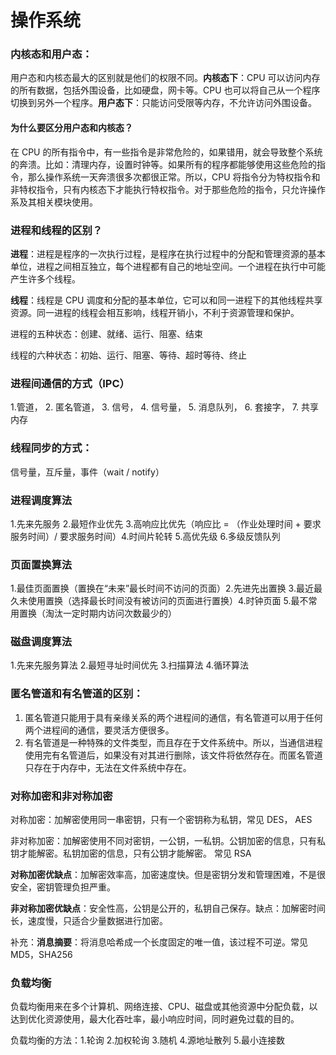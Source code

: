 # 操作系统

### 内核态和用户态：

用户态和内核态最大的区别就是他们的权限不同。**内核态下**：CPU 可以访问内存的所有数据，包括外围设备，比如硬盘，网卡等。CPU 也可以将自己从一个程序切换到另外一个程序。**用户态下**：只能访问受限等内存，不允许访问外围设备。

#### 为什么要区分用户态和内核态？

在 CPU 的所有指令中，有一些指令是非常危险的，如果错用，就会导致整个系统的奔溃。比如：清理内存，设置时钟等。如果所有的程序都能够使用这些危险的指令，那么操作系统一天奔溃很多次都很正常。所以，CPU 将指令分为特权指令和非特权指令，只有内核态下才能执行特权指令。对于那些危险的指令，只允许操作系及其相关模块使用。



### 进程和线程的区别？

**进程**：进程是程序的一次执行过程，是程序在执行过程中的分配和管理资源的基本单位，进程之间相互独立，每个进程都有自己的地址空间。一个进程在执行中可能产生许多个线程。

**线程**：线程是 CPU 调度和分配的基本单位，它可以和同一进程下的其他线程共享资源。同一进程的线程会相互影响，线程开销小，不利于资源管理和保护。

进程的五种状态：创建、就绪、运行、阻塞、结束

线程的六种状态：初始、运行、阻塞、等待、超时等待、终止



### 进程间通信的方式（IPC）

1.管道， 2. 匿名管道， 3. 信号， 4. 信号量， 5. 消息队列， 6. 套接字， 7. 共享内存



### 线程同步的方式：

信号量，互斥量，事件（wait / notify）



### 进程调度算法

1.先来先服务 2.最短作业优先 3.高响应比优先（响应比 = （作业处理时间 + 要求服务时间）/ 要求服务时间）4.时间片轮转 5.高优先级 6.多级反馈队列

### 页面置换算法

1.最佳页面置换（置换在“未来”最长时间不访问的页面）2.先进先出置换 3.最近最久未使用置换（选择最长时间没有被访问的页面进行置换）4.时钟页面 5.最不常用置换（淘汰一定时期内访问次数最少的）

### 磁盘调度算法

1.先来先服务算法 2.最短寻址时间优先 3.扫描算法 4.循环算法



### 匿名管道和有名管道的区别：

1. 匿名管道只能用于具有亲缘关系的两个进程间的通信，有名管道可以用于任何两个进程间的通信，要灵活方便很多。
2. 有名管道是一种特殊的文件类型，而且存在于文件系统中。所以，当通信进程使用完有名管道后，如果没有对其进行删除，该文件将依然存在。而匿名管道只存在于内存中，无法在文件系统中存在。



### 对称加密和非对称加密

对称加密：加解密使用同一串密钥，只有一个密钥称为私钥，常见 DES， AES

非对称加密：加解密使用不同对密钥，一公钥，一私钥。公钥加密的信息，只有私钥才能解密。私钥加密的信息，只有公钥才能解密。 常见 RSA

**对称加密优缺点**：加解密效率高，加密速度快。但是密钥分发和管理困难，不是很安全，密钥管理负担严重。

**非对称加密优缺点**：安全性高，公钥是公开的，私钥自己保存。缺点：加解密时间长，速度慢，只适合少量数据进行加密。

补充：**消息摘要**：将消息哈希成一个长度固定的唯一值，该过程不可逆。常见 MD5，SHA256



### 负载均衡

负载均衡用来在多个计算机、网络连接、CPU、磁盘或其他资源中分配负载，以达到优化资源使用，最大化吞吐率，最小响应时间，同时避免过载的目的。

负载均衡的方法：1.轮询 2.加权轮询 3.随机 4.源地址散列 5.最小连接数